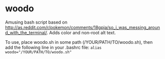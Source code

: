 woodo
=====

Amusing bash script based on http://as.reddit.com/r/pokemon/comments/18gpja/so_i_was_messing_around_with_the_terminal/. Adds color and non-root alt text.

To use, place woodo.sh in some path (/YOUR/PATH/TO/woodo.sh), then add the following line in your .bashrc file:
`alias woodo="/YOUR/PATH/TO/woodo.sh"`
